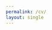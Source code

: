 ```yaml
---
permalink: /cv/
layout: single
---
```



<div id="adobe-dc-view" style="max-width: 800px;"></div>
<script src="https://documentcloud.adobe.com/view-sdk/viewer.js"></script>
<script type="text/javascript">
	document.addEventListener("adobe_dc_view_sdk.ready", function(){
		var adobeDCView = new AdobeDC.View({clientId: "11b63b23cecc43a99e8669ed7d8d47a3", divId: "adobe-dc-view"});
		adobeDCView.previewFile({
			content:{location: {url: "https://harveybarnhard.com/assets/cv-harvey-barnhard.pdf"}},
			metaData:{fileName: "cv-harvey-barnhard.pdf"}
		}, {embedMode: "IN_LINE"});
	});
</script>
